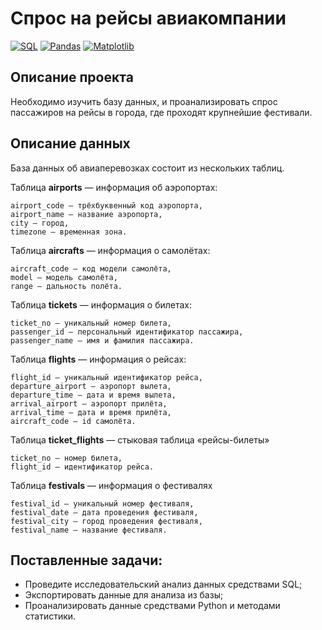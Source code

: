 # Спрос на рейсы авиакомпании

[![SQL](https://img.shields.io/badge/SQL-336791.svg)](https://www.postgresql.org/) [![Pandas](https://img.shields.io/badge/Pandas-1.2-blue.svg)](https://pandas.pydata.org/) [![Matplotlib](https://img.shields.io/badge/matplotlib-3.4-white.svg)](https://matplotlib.org/)

## Описание проекта
Необходимо изучить базу данных, и проанализировать спрос пассажиров на рейсы в города, где проходят крупнейшие фестивали.

## Описание данных
База данных об авиаперевозках состоит из нескольких таблиц.

Таблица **airports** — информация об аэропортах:

    airport_code — трёхбуквенный код аэропорта,
    airport_name — название аэропорта,
    city — город,
    timezone — временная зона.

Таблица **aircrafts** — информация о самолётах:

    aircraft_code — код модели самолёта,
    model — модель самолёта,
    range — дальность полёта.

Таблица **tickets** — информация о билетах:

    ticket_no — уникальный номер билета,
    passenger_id — персональный идентификатор пассажира,
    passenger_name — имя и фамилия пассажира.

Таблица **flights** — информация о рейсах:

    flight_id — уникальный идентификатор рейса,
    departure_airport — аэропорт вылета,
    departure_time — дата и время вылета,
    arrival_airport — аэропорт прилёта,
    arrival_time — дата и время прилёта,
    aircraft_code — id самолёта.

Таблица **ticket_flights** — стыковая таблица «рейсы-билеты»

    ticket_no — номер билета,
    flight_id — идентификатор рейса.

Таблица **festivals** — информация о фестивалях

    festival_id — уникальный номер фестиваля,
    festival_date — дата проведения фестиваля,
    festival_city — город проведения фестиваля,
    festival_name — название фестиваля.

## Поставленные задачи:

- Проведите исследовательский анализ данных средствами SQL;
- Экспортировать данные для анализа из базы;
- Проанализировать данные средствами Python и методами статистики.
